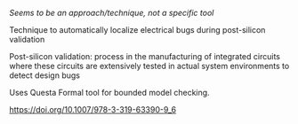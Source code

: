 *Seems to be an approach/technique, not a specific tool*

Technique to automatically localize electrical bugs during post-silicon validation

Post-silicon validation: process in the manufacturing of integrated circuits where these circuits are extensively tested in actual system environments to detect design bugs

Uses Questa Formal tool for bounded model checking.

https://doi.org/10.1007/978-3-319-63390-9_6